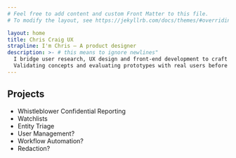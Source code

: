 ```yaml
---
# Feel free to add content and custom Front Matter to this file.
# To modify the layout, see https://jekyllrb.com/docs/themes/#overriding-theme-defaults

layout: home
title: Chris Craig UX
strapline: I'm Chris — A product designer
description: >- # this means to ignore newlines"
  I bridge user research, UX design and front-end development to craft accessible, user-centered experiences. 
  Validating concepts and evaluating prototypes with real users before hand-off to ensure hypotheses hold up under real-world conditions, reducing rework downstream.
---
```

## Projects
- Whistleblower Confidential Reporting
- Watchlists
- Entity Triage
- User Management?
- Workflow Automation?
- Redaction?